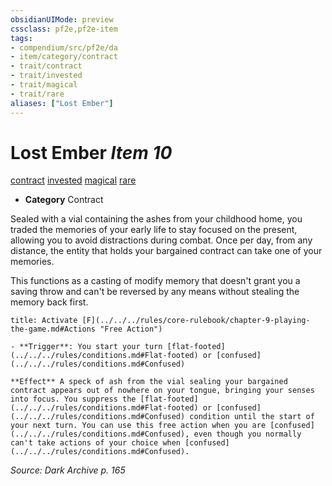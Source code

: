 ```yaml
---
obsidianUIMode: preview
cssclass: pf2e,pf2e-item
tags:
- compendium/src/pf2e/da
- item/category/contract
- trait/contract
- trait/invested
- trait/magical
- trait/rare
aliases: ["Lost Ember"]
---
```

# Lost Ember *Item 10*  
[contract](../../../Rules/traits/contract-lol.md)  [invested](../../../Rules/traits/invested.md)  [magical](../../../Rules/traits/magical.md)  [rare](../../../Rules/traits/rare.md)  

- **Category** Contract

Sealed with a vial containing the ashes from your childhood home, you traded the memories of your early life to stay focused on the present, allowing you to avoid distractions during combat. Once per day, from any distance, the entity that holds your bargained contract can take one of your memories.

This functions as a casting of modify memory that doesn't grant you a saving throw and can't be reversed by any means without stealing the memory back first.

```ad-embed-ability
title: Activate [F](../../../rules/core-rulebook/chapter-9-playing-the-game.md#Actions "Free Action")

- **Trigger**: You start your turn [flat-footed](../../../rules/conditions.md#Flat-footed) or [confused](../../../rules/conditions.md#Confused)

**Effect** A speck of ash from the vial sealing your bargained contract appears out of nowhere on your tongue, bringing your senses into focus. You suppress the [flat-footed](../../../rules/conditions.md#Flat-footed) or [confused](../../../rules/conditions.md#Confused) condition until the start of your next turn. You can use this free action when you are [confused](../../../rules/conditions.md#Confused), even though you normally can't take actions of your choice when [confused](../../../rules/conditions.md#Confused).
```

*Source: Dark Archive p. 165*
